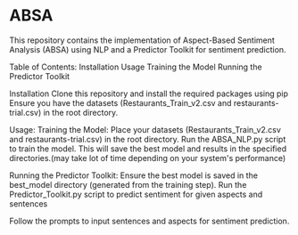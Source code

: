 # ABSA
This repository contains the implementation of Aspect-Based Sentiment Analysis (ABSA) using NLP and a Predictor Toolkit for sentiment prediction.

Table of Contents:
Installation
Usage
 Training the Model
 Running the Predictor Toolkit

Installation
Clone this repository and install the required packages using pip
Ensure you have the datasets (Restaurants_Train_v2.csv and restaurants-trial.csv) in the root directory.

Usage:
Training the Model:
Place your datasets (Restaurants_Train_v2.csv and restaurants-trial.csv) in the root directory.
Run the ABSA_NLP.py script to train the model. This will save the best model and results in the specified directories.(may take lot of time depending on your system's performance)

Running the Predictor Toolkit:
Ensure the best model is saved in the best_model directory (generated from the training step).
Run the Predictor_Toolkit.py script to predict sentiment for given aspects and sentences

Follow the prompts to input sentences and aspects for sentiment prediction.
